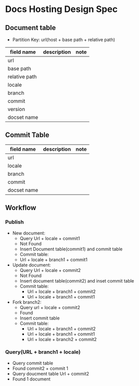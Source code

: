 # Docs Hosting Design Spec
## Document table
- Partition Key: url(host + base path + relative path)

| field name | description | note |
|------------|-------------|------|
| url  |             |      |
| base path  |             |      |
| relative path |          |      |
| locale     |             |      |
| branch     |             |      |
| commit     |             |      |
| version    |             |      |
| docset name |            |      |

## Commit Table

| field name | description | note |
|------------|-------------|------|
| url        |             |      |
| locale     |             |      |
| branch     |             |      |
| commit     |             |      |
| docset name |            |      |

## Workflow

### Publish
- New document:
  - Query Url + locale + commit1  
  - Not Found  
  - Insert Document table(commit1) and commit table  
  - Commit table:  
  - Url + locale + branch1 + commit1  
- Update document:
  - Query Url + locale + commit2
  - Not Found
  - Insert document table(commit2) and inset commit table
  - Commit table:
    - Url + locale + branch1 + commit2
    - Url + locale + branch1 + commit1
- Fork branch2:
  - Query url + locale + commit2
  - Found
  - Insert commit table
  - Commit table:
     - Url + locale + branch1 + commit2
  	- Url + locale + branch1 + commit1
  	- Url + locale + branch2 + commit2

### Query(URL + branch1 + locale)
- Query commit table
- Found commit2 + commit 1
- Query doucment table Url  + commit2
- Found 1 document
